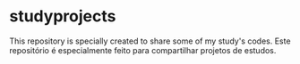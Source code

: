 # studyprojects
This repository is specially created to share some of my study's codes. Este repositório é especialmente feito para compartilhar projetos de estudos.
